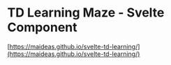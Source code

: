 # TD Learning Maze - Svelte Component

[https://maideas.github.io/svelte-td-learning/](https://maideas.github.io/svelte-td-learning/)

